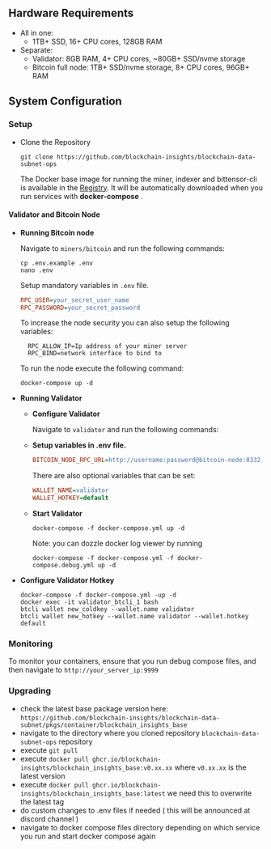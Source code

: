## Hardware Requirements

- All in one:
  - 1TB+ SSD, 16+ CPU cores, 128GB RAM
- Separate:
  - Validator: 8GB RAM, 4+ CPU cores, ~80GB+ SSD/nvme storage
  - Bitcoin full node: 1TB+ SSD/nvme storage, 8+ CPU cores, 96GB+ RAM


## System Configuration

### Setup
- Clone the Repository
    ```
    git clone https://github.com/blockchain-insights/blockchain-data-subnet-ops
    ```

    The Docker base image for running the miner, indexer and bittensor-cli is available in the [Registry](https://github.com/blockchain-insights/blockchain-data-subnet/pkgs/container/blockchain_insights_base). It will be automatically downloaded when you run services with **docker-compose** .

#### Validator and Bitcoin Node

- **Running Bitcoin node**
  
  Navigate to ```miners/bitcoin``` and run the following commands:
  ```
  cp .env.example .env
  nano .env
  ```
  Setup mandatory variables in ```.env``` file.
  ```ini
  RPC_USER=your_secret_user_name
  RPC_PASSWORD=your_secret_password
  ```
  To increase the node security you can also setup the following variables:
  ```init
    RPC_ALLOW_IP=Ip address of your miner server
    RPC_BIND=network interface to bind to
  ```
    To run the node execute the following command:
    ```
    docker-compose up -d
    ```

- **Running Validator**
  - **Configure Validator**
  
    Navigate to ```validator``` and run the following commands:

  - **Setup variables in .env file.**
    ```ini
    BITCOIN_NODE_RPC_URL=http://username:password@bitcoin-node:8332
    ```
    There are also optional variables that can be set:
    ```ini
    WALLET_NAME=validator
    WALLET_HOTKEY=default
    ```
  - **Start Validator**
    ```
    docker-compose -f docker-compose.yml up -d
    ```
    Note: you can dozzle docker log viewer by running 
    ```
    docker-compose -f docker-compose.yml -f docker-compose.debug.yml up -d
    ```
    
- **Configure Validator Hotkey**

  ```
  docker-compose -f docker-compose.yml -up -d
  docker exec -it validator_btcli_1 bash
  btcli wallet new_coldkey --wallet.name validator
  btcli wallet new_hotkey --wallet.name validator --wallet.hotkey default
  ```
### Monitoring

To monitor your containers, ensure that you run debug compose files, and then navigate to ```http://your_server_ip:9999```

### Upgrading

- check the latest base package version here:
```https://github.com/blockchain-insights/blockchain-data-subnet/pkgs/container/blockchain_insights_base```
- navigate to the directory where you cloned repository ```blockchain-data-subnet-ops``` repository
- execute ```git pull```
- execute ```docker pull ghcr.io/blockchain-insights/blockchain_insights_base:v0.xx.xx``` where ```v0.xx.xx``` is the latest version
- execute ```docker pull ghcr.io/blockchain-insights/blockchain_insights_base:latest``` we need this to overwrite the latest tag
- do custom changes to .env files if needed ( this will be announced at discord channel )
- navigate to docker compose files directory depending on which service you run and start docker compose again
